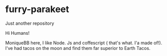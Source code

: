 # furry-parakeet
Just another repository



Hi Humans!

MoniqueBB here, I like Node. Js and coffescript ( that's what. I'a made of!). I've had tacos on the moon and find them far superior to Earth Tacos.
